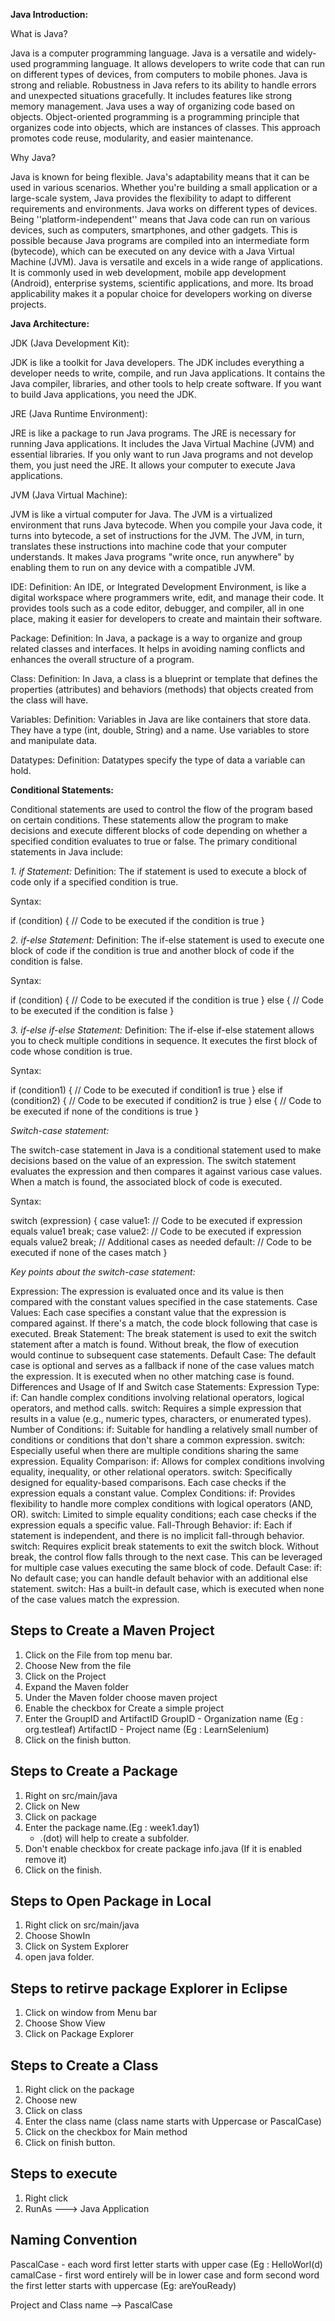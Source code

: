 **Java Introduction:**

What is Java?

   Java is a computer programming language.
   Java is a versatile and widely-used programming language.
   It allows developers to write code that can run on different types of devices, from computers to mobile phones.
   Java is strong and reliable.
   Robustness in Java refers to its ability to handle errors and unexpected situations gracefully.
   It includes features like strong memory management.
   Java uses a way of organizing code based on objects.
   Object-oriented programming is a programming principle that organizes code into objects, which are instances of classes. This approach promotes code reuse, modularity, and easier maintenance.

Why Java?

   Java is known for being flexible.
   Java's adaptability means that it can be used in various scenarios.
   Whether you're building a small application or a large-scale system, Java provides the flexibility to adapt to different requirements and environments.
   Java works on different types of devices.
   Being ''platform-independent'' means that Java code can run on various devices, such as computers, smartphones, and other gadgets. This is possible because Java programs are compiled into an intermediate form (bytecode), which can be executed on any device with a Java Virtual Machine (JVM).
   Java is versatile and excels in a wide range of applications.
   It is commonly used in web development, mobile app development (Android), enterprise systems, scientific applications, and more.
   Its broad applicability makes it a popular choice for developers working on diverse projects.


**Java Architecture:**

JDK (Java Development Kit):

   JDK is like a toolkit for Java developers.
   The JDK includes everything a developer needs to write, compile, and run Java applications.
   It contains the Java compiler, libraries, and other tools to help create software.
   If you want to build Java applications, you need the JDK.

JRE (Java Runtime Environment):

   JRE is like a package to run Java programs.
   The JRE is necessary for running Java applications.
   It includes the Java Virtual Machine (JVM) and essential libraries. If you only want to run Java programs and not develop them, you just need the JRE. It allows your computer to execute Java applications.

JVM (Java Virtual Machine):

   JVM is like a virtual computer for Java.
   The JVM is a virtualized environment that runs Java bytecode.
   When you compile your Java code, it turns into bytecode, a set of instructions for the JVM.
   The JVM, in turn, translates these instructions into machine code that your computer understands.
   It makes Java programs "write once, run anywhere" by enabling them to run on any device with a compatible JVM.

IDE:
   Definition: An IDE, or Integrated Development Environment, is like a digital workspace where programmers write, edit, and manage their code. It provides tools such as a code editor, debugger, and compiler, all in one place, making it easier for developers to create and maintain their software.

Package:
   Definition: In Java, a package is a way to organize and group related classes and interfaces. It helps in avoiding naming conflicts and enhances the overall structure of a program.

Class:
   Definition: In Java, a class is a blueprint or template that defines the properties (attributes) and behaviors (methods) that objects created from the class will have.

Variables:
   Definition: Variables in Java are like containers that store data. They have a type (int, double, String) and a name. Use variables to store and manipulate data.

Datatypes:
   Definition: Datatypes specify the type of data a variable can hold.




**Conditional Statements:**

Conditional statements are used to control the flow of the program based on certain conditions. These statements allow the program to make decisions and execute different blocks of code depending on whether a specified condition evaluates to true or false. The primary conditional statements in Java include:

*1. if Statement:*
Definition: The if statement is used to execute a block of code only if a specified condition is true.

Syntax:

if (condition) {
    // Code to be executed if the condition is true
}


*2. if-else Statement:*
Definition: The if-else statement is used to execute one block of code if the condition is true and another block of code if the condition is false.

Syntax:

if (condition) {
    // Code to be executed if the condition is true
} else {
    // Code to be executed if the condition is false
}


*3. if-else if-else Statement:*
Definition: The if-else if-else statement allows you to check multiple conditions in sequence. It executes the first block of code whose condition is true.

Syntax:

if (condition1) {
    // Code to be executed if condition1 is true
} else if (condition2) {
    // Code to be executed if condition2 is true
} else {
    // Code to be executed if none of the conditions is true
}



*Switch-case statement:*

The switch-case statement in Java is a conditional statement used to make decisions based on the value of an expression.
The switch statement evaluates the expression and then compares it against various case values. When a match is found, the associated block of code is executed.

Syntax:

switch (expression) {
    case value1:
        // Code to be executed if expression equals value1
        break;
    case value2:
        // Code to be executed if expression equals value2
        break;
    // Additional cases as needed
    default:
        // Code to be executed if none of the cases match
}

*Key points about the switch-case statement:*

Expression: The expression is evaluated once and its value is then compared with the constant values specified in the case statements.
Case Values: Each case specifies a constant value that the expression is compared against. If there's a match, the code block following that case is executed.
Break Statement: The break statement is used to exit the switch statement after a match is found. Without break, the flow of execution would continue to subsequent case statements.
Default Case: The default case is optional and serves as a fallback if none of the case values match the expression. It is executed when no other matching case is found.
Differences and Usage of If and Switch case Statements:
Expression Type: if: Can handle complex conditions involving relational operators, logical operators, and method calls. switch: Requires a simple expression that results in a value (e.g., numeric types, characters, or enumerated types).
Number of Conditions: if: Suitable for handling a relatively small number of conditions or conditions that don't share a common expression. switch: Especially useful when there are multiple conditions sharing the same expression.
Equality Comparison: if: Allows for complex conditions involving equality, inequality, or other relational operators. switch: Specifically designed for equality-based comparisons. Each case checks if the expression equals a constant value.
Complex Conditions: if: Provides flexibility to handle more complex conditions with logical operators (AND, OR). switch: Limited to simple equality conditions; each case checks if the expression equals a specific value.
Fall-Through Behavior: if: Each if statement is independent, and there is no implicit fall-through behavior. switch: Requires explicit break statements to exit the switch block. Without break, the control flow falls through to the next case. This can be leveraged for multiple case values executing the same block of code.
Default Case: if: No default case; you can handle default behavior with an additional else statement. switch: Has a built-in default case, which is executed when none of the case values match the expression.





**Steps to Create a Maven Project**
-------------------------------
   1. Click on the File from top menu bar.
   2. Choose New from the file
   3. Click on the Project
   4. Expand the Maven folder
   5. Under the Maven folder choose maven project
   6. Enable the checkbox for Create a simple project
   7. Enter the GroupID and ArtifactID
         GroupID - Organization name (Eg : org.testleaf)
         ArtifactID - Project name (Eg : LearnSelenium)
   8. Click on the finish button.


**Steps to Create a Package**
-------------------------
   1. Right on src/main/java
   2. Click on New
   3. Click on package
   4. Enter the package name.(Eg : week1.day1)
         - .(dot) will help to create a subfolder.
   5. Don't enable checkbox for create package info.java (If it is enabled remove it)
   6. Click on the finish.


**Steps to Open Package in Local**
------------------------------
   1. Right click on src/main/java
   2. Choose ShowIn
   3. Click on System Explorer
   4. open java folder.


**Steps to retirve package Explorer in Eclipse**
--------------------------------------------
   1. Click on window from Menu bar
   2. Choose Show View
   3. Click on Package Explorer


**Steps to Create a Class**
-----------------------
   1. Right click on the package
   2. Choose new
   3. Click on class
   4. Enter the class name (class name starts with Uppercase or PascalCase)
   5. Click on the checkbox for Main method
   6. Click on finish button.

**Steps to execute**
----------------
   1. Right click 
   2. RunAs ---> Java Application


**Naming Convention**
-----------------
   PascalCase - each word first letter starts with upper case (Eg : HelloWorl(d)
   camalCase  - first word entirely will be in lower case and form second word the first letter starts with uppercase (Eg: areYouReady)

   Project and Class name --> PascalCase


